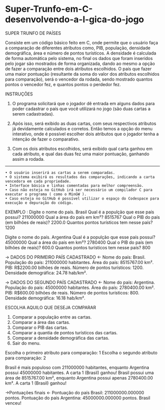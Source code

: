# Super-Trunfo-em-C-desenvolvendo-a-l-gica-do-jogo

SUPER TRUNFO DE PAÍSES

Consiste em um código básico feito em C, onde permite que o usuário faça a comparação de diferentes atributos como, PIB, população, densidade demográfica, área e número de pontos turísticos. A densidade é calculada de forma automática pelo sistema, no final os dados que foram inseridos pelo jogar são mostrados de forma organizada, dando ao mesmo a opção de fazer a comparação entre dois atributos escolhidos. O país que fazer uma maior pontuação (resultante da soma do valor dos atributos escolhidos para comparação), será o vencedor da rodada, sendo mostrado quantos pontos o vencedor fez, e quantos pontos o perdedor fez.


INSTRUÇÕES

1. O programa solicitará que o jogador dê entrada em alguns dados para poder cadastrar o país que você utilizará no jogo (são duas cartas a serem cadastradas).

2. Após isso, será exibido as duas cartas, com seus respectivos atributos já devidamente calculados e corretos. Então temos a opção do menu interativo, onde é possível escolher dois atributos que o jogador tenha a intenção de fazer o comparativo.

3. Com os dois atributos escolhidos, será exibido qual carta ganhou em cada atributo, e qual das duas fez uma maior pontuação, ganhando assim a rodada.

------------------------------------------------------------------------------------------------------------------------


    • O usuário inserirá as cartas a serem comparadas.
    • O sistema exibirá os resultados das comparações, indicando a carta vencedora em cada propriedade.
    • Interface básica e linhas comentadas para melhor compreensão.
    • Caso não esteja no GitHub irá ser necessário um compilador C para executar o programa ( como o MinGW ).
    • Caso esteja no GitHub é possível utilizar o espaço do Codespace para execução e depuração do código.
      
EXEMPLO :
Digite o nome do país.
Brasil
Qual é a populção que esse país possui?
211000000
Qual a área do país em km²?
8515767
Qual o PIB do país (em bilhões de reais)?
2200.0
Quantos pontos turísticos tem nesse país?
1200

Digite o nome do país.
Argentina
Qual é a populção que esse país possui?
45000000
Qual a área do país em km²?
2780400
Qual o PIB do país (em bilhões de reais)?
600.0
Quantos pontos turísticos tem nesse país?
800

-> DADOS DO PRIMEIRO PAÍS CADASTRADO <-
Nome do país: Brasil.
População do país: 211000000 habitantes.
Área do país: 8515767.00 km².
PIB: R$2200.00 bilhões de reais.
Número de pontos turísticos: 1200.
Densidade demográfica: 24.78 hab/km².

-> DADOS DO SEGUNDO PAÍS CADASTRADO <-
Nome do país: Argentina.
População do país: 45000000 habitantes.
Área do país: 2780400.00 km².
PIB: R$600.00 bilhões de reais.
Número de pontos turísticos: 800.
Densidade demográfica: 16.18 hab/km².

ESCOLHA AQUILO QUE DESEJA COMPARAR
1. Comparar a população entre as cartas.
2. Comparar a área das cartas.
3. Comparar o PIB das cartas.
4. Comparar a quantia de pontos turísticos das cartas.
5. Comparar a densidade demográfica das cartas.
0. Sair do menu.

Escolha o primeiro atributo para comparação: 1
Escolha o segundo atributo para comparação: 2

Brasil é mais populoso com 211000000 habitantes, enquanto Argentina possui 45000000 habitantes.
A carta 1 (Brasil) ganhou!
Brasil possui uma área de 8515767.00 km², enquanto Argentina possui apenas 2780400.00 km².
A carta 1 (Brasil) ganhou!

->Pontuações finais <-
Pontuação do país Brasil: 211000000.000000 pontos.
Pontuação do país Argentina: 45000000.000000 pontos.
Brasil venceu!

